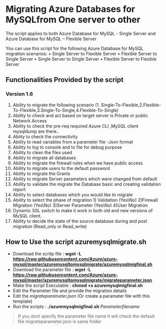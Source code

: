 # Migrating Azure Databases for MySQLfrom One server to other

The script applies to both Azure Database for MySQL - Single Server and Azure Database for MySQL – Flexible Server

You can use this script for the following Azure Database for MySQL migration scenarios:
•	Single Server to Flexible Server
•	Flexible Server to Single Server
•	Single Server to Single Server
•	Flexible Server to Flexible Server

## Functionalities Provided by the script 

### Version 1.6
1. Ability to migrate the following scenario (1. Single-To-Flexible,2.Flexible-To-Flexible,3.Single-To-Single,4.Flexible-To-Single)
2. Ability to check and act based on target server is Private or public Network Access
3. Ability to check the pre-req required Azure CLI ,MySQL client mysqldump are there..
4. Abiity to check the connectivity
5. Ability to  read variables from a parameter file -Json format
6. Ability to log to console and to file for debug purpose
7. Ability to clean the files used
8. Ability to migrate all databases
9. Ability to migrate the firewall rules when we have public access
10. Ability to migrate users to the default password 
11. Ability to migrate the Grants 
12. Ability to migrate Server parameters which were changed from default
13. Ability to validate the migrate the Database basic and creating validation report
14. Ability to select databases which you would like to migrate 
15. Ability to select the phase of migration 1) Validation (Yes\No) 2)Firewall Migration (Yes\No) 3)Server Parameter (Yes\No) 4)User Migration
16. Dynamic SSL switch to make it work in both old and new versions of MySQL client. 
17. Ability to decide the state of the source database during and post migration (Read_only or Read_write)


## How to Use the script azuremysqlmigrate.sh

* Download the scritp file  : **wget -L https://raw.githubusercontent.com/Azure/azure-mysql/master/azuremysqltomysqlmigrate/azuremysqlmigfinal.sh**
* Download the parameter file : **wget -L https://raw.githubusercontent.com/Azure/azure-mysql/master/azuremysqltomysqlmigrate/migrateparameter.json**
* Make the script Executable : **chmod +x azuremysqlmigfinal.sh**
* Edit the Parameter file and provide the migration details 
* Edit the *migrateparameter.json*  (Or create a paramater file with this template)
* Run the scripts : **./azuremysqlmigfinal.sh** *Parameterfilename*
> If you dont specify the parameter file name it will check the default file migrateparameter.json is same folder



